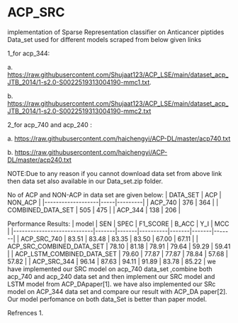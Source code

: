 # ACP_SRC
implementation of Sparse Representation classifier on Anticancer piptides                                                 
Data_set used for different models scraped from below given links

  1_for acp_344:
  
  a. https://raw.githubusercontent.com/Shujaat123/ACP_LSE/main/dataset_acp_JTB_2014/1-s2.0-S0022519313004190-mmc1.txt.
  
  b. https://raw.githubusercontent.com/Shujaat123/ACP_LSE/main/dataset_acp_JTB_2014/1-s2.0-S0022519313004190-mmc2.txt
  
  2_for acp_740 and acp_240 :
  
  a. https://raw.githubusercontent.com/haichengyi/ACP-DL/master/acp740.txt
  
  b. https://raw.githubusercontent.com/haichengyi/ACP-DL/master/acp240.txt
  
  
  NOTE:Due to any reason if you cannot download data set from above link then data set also available in our Data_set.zip folder.
  
  
 No of ACP and NON-ACP in data set are given below: 
| DATA_SET          | ACP | NON_ACP |
|-------------------|-----|---------|
| ACP_740           | 376 | 364     |
| COMBINED_DATA_SET | 505 | 475     |
| ACP_344           | 138 | 206     |

Performance Results:
| model                      | SEN   | SPEC  | F1_SCORE | B_ACC | Y_I   | MCC   |
|----------------------------|-------|-------|----------|-------|-------|-------|
| ACP_SRC_740                | 83.51 | 83.48 | 83.35    | 83.50 | 67.00 | 67.11 |
| ACP_SRC_COMBINED_DATA_SET  | 78.10 | 81.18 | 78.91    | 79.64 | 59.29 | 59.41 |
| ACP_LSTM_COMBINED_DATA_SET | 79.60 | 77.87 | 77.87    | 78.84 | 57.68 | 57.82 |
| ACP_SRC_344                | 96.14 | 87.63 | 94.11    | 91.89 | 83.78 | 85.22 |
we have implemented our SRC model on acp_740 data_set ,combine both acp_740 and acp_240 data set and then implement our SRC model and LSTM model from ACP_DApaper[1].
we have also implemented our SRc model on ACP_344 data set and compare our result with ACP_DA paper[2]. Our model perfomance on both data_Set is better than paper model.

Refrences
1. 
